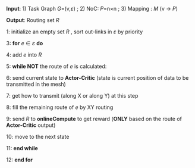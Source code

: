 **Input**: 1) Task Graph *G*=(v,$\varepsilon$) ; 2) NoC: *P*=n×n ; 3) Mapping : *M* (v $\rightarrow$ *P*) 

**Output**: Routing set *R*

1:  initialize an empty set *R* , sort out-links in $\varepsilon$ by priority

3:  **for** $e \in \varepsilon$ **do** 

4: 	 add $e$ into *R* 

5: 	 **while NOT** the route of $e$ is calculated: 

6: 	 	send current state to **Actor-Critic** (state is current position of data to be transmitted in the mesh)

7: 	 	get how to transmit (along X or along Y) at this step

8: 	 	fill the remaining route of $e$ by XY routing

9: 	 	send *R* to **onlineCompute** to get reward (**ONLY** based on the route of **Actor-Critic** output)

10:  	  move to the next state

11:    **end while**

12: **end for**

